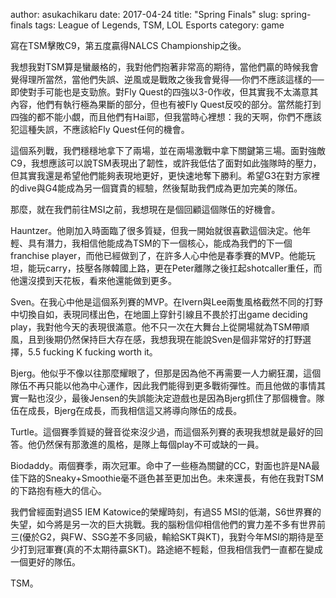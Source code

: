 author: asukachikaru
date: 2017-04-24
title: "Spring Finals"
slug: spring-finals
tags: League of Legends, TSM, LOL Esports
category: game

寫在TSM擊敗C9，第五度贏得NALCS Championship之後。

我想我對TSM算是蠻嚴格的，我對他們抱著非常高的期待，當他們贏的時候我會覺得理所當然，當他們失誤、逆風或是戰敗之後我會覺得──你們不應該這樣的──即使對手可能也是支勁旅。對Fly Quest的四強以3-0作收，但其實我不太滿意其內容，他們有執行極為果斷的部分，但也有被Fly Quest反咬的部分。當然能打到四強的都不能小覷，而且他們有Hai耶，但我當時心裡想：我的天啊，你們不應該犯這種失誤，不應該給Fly Quest任何的機會。

這個系列戰，我們穩穩地拿下了兩場，並在兩場激戰中拿下關鍵第三場。面對強敵C9，我想應該可以說TSM表現出了韌性，或許我低估了面對如此強隊時的壓力，但其實我還是希望他們能夠表現地更好，更快速地奪下勝利。希望G3在對方家裡的dive與G4能成為另一個寶貴的經驗，然後幫助我們成為更加完美的隊伍。

那麼，就在我們前往MSI之前，我想現在是個回顧這個隊伍的好機會。

Hauntzer。他剛加入時面臨了很多質疑，但我一開始就很喜歡這個決定。他年輕、具有潛力，我相信他能成為TSM的下一個核心，能成為我們的下一個franchise player，而他已經做到了，在許多人心中他是春季賽的MVP。他能玩坦，能玩carry，技壓各隊韓國上路，更在Peter離隊之後扛起shotcaller重任，而他還沒摸到天花板，看來他還能做到更多。

Sven。在我心中他是這個系列賽的MVP。在Ivern與Lee兩隻風格截然不同的打野中切換自如，表現同樣出色，在地圖上穿針引線且不畏於打出game deciding play，我對他今天的表現很滿意。他不只一次在大舞台上從開場就為TSM帶順風，且到後期仍然保持巨大存在感，我想我現在能說Sven是個非常好的打野選擇，5.5 fucking K fucking worth it。

Bjerg。他似乎不像以往那麼耀眼了，但那是因為他不再需要一人力網狂瀾，這個隊伍不再只能以他為中心運作，因此我們能得到更多戰術彈性。而且他做的事情其實一點也沒少，最後Jensen的失誤能決定遊戲也是因為Bjerg抓住了那個機會。隊伍在成長，Bjerg在成長，而我相信這又將導向隊伍的成長。

Turtle。這個賽季質疑的聲音從來沒少過，而這個系列賽的表現我想就是最好的回答。他仍然保有那激進的風格，是隊上每個play不可或缺的一員。

Biodaddy。兩個賽季，兩次冠軍。命中了一些極為關鍵的CC，對面也許是NA最佳下路的Sneaky+Smoothie毫不遜色甚至更加出色。未來還長，有他在我對TSM的下路抱有極大的信心。

我們曾經面對過S5 IEM Katowice的榮耀時刻，有過S5 MSI的低潮，S6世界賽的失望，如今將是另一次的巨大挑戰。我的腦粉信仰相信他們的實力差不多有世界前三(優於G2，與FW、SSG差不多同級，輸給SKT與KT)，我對今年MSI的期待是至少打到冠軍賽(真的不太期待贏SKT)。路途絕不輕鬆，但我相信我們一直都在變成一個更好的隊伍。

TSM。